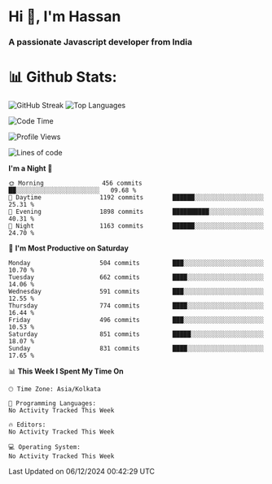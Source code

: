 # Hi 👋, I'm Hassan
### A passionate Javascript developer from India


# 📊 Github Stats:
![GitHub Streak](https://github-readme-streak-stats.herokuapp.com/?user=codeblooded47&theme=dracula&hide_border=false)
![Top Languages](https://github-readme-stats.vercel.app/api/top-langs/?username=codeblooded47&layout=compact&theme=dracula)



<!--START_SECTION:waka-->
![Code Time](http://img.shields.io/badge/Code%20Time-869%20hrs%2039%20mins-blue)

![Profile Views](http://img.shields.io/badge/Profile%20Views-0-blue)

![Lines of code](https://img.shields.io/badge/From%20Hello%20World%20I%27ve%20Written-23.8%20million%20lines%20of%20code-blue)

**I'm a Night 🦉** 

```text
🌞 Morning                456 commits         ██░░░░░░░░░░░░░░░░░░░░░░░   09.68 % 
🌆 Daytime                1192 commits        ██████░░░░░░░░░░░░░░░░░░░   25.31 % 
🌃 Evening                1898 commits        ██████████░░░░░░░░░░░░░░░   40.31 % 
🌙 Night                  1163 commits        ██████░░░░░░░░░░░░░░░░░░░   24.70 % 
```
📅 **I'm Most Productive on Saturday** 

```text
Monday                   504 commits         ███░░░░░░░░░░░░░░░░░░░░░░   10.70 % 
Tuesday                  662 commits         ████░░░░░░░░░░░░░░░░░░░░░   14.06 % 
Wednesday                591 commits         ███░░░░░░░░░░░░░░░░░░░░░░   12.55 % 
Thursday                 774 commits         ████░░░░░░░░░░░░░░░░░░░░░   16.44 % 
Friday                   496 commits         ███░░░░░░░░░░░░░░░░░░░░░░   10.53 % 
Saturday                 851 commits         █████░░░░░░░░░░░░░░░░░░░░   18.07 % 
Sunday                   831 commits         ████░░░░░░░░░░░░░░░░░░░░░   17.65 % 
```


📊 **This Week I Spent My Time On** 

```text
🕑︎ Time Zone: Asia/Kolkata

💬 Programming Languages: 
No Activity Tracked This Week

🔥 Editors: 
No Activity Tracked This Week

💻 Operating System: 
No Activity Tracked This Week
```


 Last Updated on 06/12/2024 00:42:29 UTC
<!--END_SECTION:waka-->


